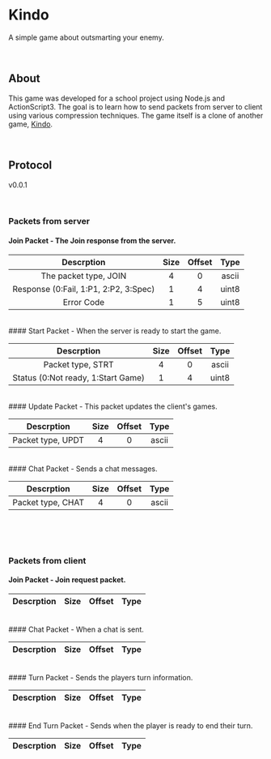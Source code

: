 # Kindo
A simple game about outsmarting your enemy.

<br>

## About
This game was developed for a school project using Node.js and ActionScript3. The goal is to learn how to send packets from server to client using various compression techniques. The game itself is a clone of another game, [Kindo](http://www.kindogame.fr/presskit/).

<br>

## Protocol 
v0.0.1

<br>

### Packets from server


#### Join Packet - The Join response from the server.  

| Descrption | Size | Offset | Type |
|:---:|:---:|:---:|:---:|
|The packet type, JOIN|4|0|ascii|
|Response (0:Fail, 1:P1, 2:P2, 3:Spec)|1|4|uint8|
|Error Code|1|5|uint8|

<br>
#### Start Packet - When the server is ready to start the game.

| Descrption | Size | Offset | Type |
|:---:|:---:|:---:|:---:|
|Packet type, STRT|4|0|ascii|
|Status (0:Not ready, 1:Start Game)|1|4|uint8|

<br>
#### Update Packet - This packet updates the client's games.

| Descrption | Size | Offset | Type |
|:---:|:---:|:---:|:---:|
Packet type, UPDT|4|0|ascii|

<br>
#### Chat Packet - Sends a chat messages.

| Descrption | Size | Offset | Type |
|:---:|:---:|:---:|:---:|
Packet type, CHAT|4|0|ascii|

<br>
<br>
<br>

### Packets from client

#### Join Packet - Join request packet.

| Descrption | Size | Offset | Type |
|:---:|:---:|:---:|:---:|

<br>
#### Chat Packet - When a chat is sent.

| Descrption | Size | Offset | Type |
|:---:|:---:|:---:|:---:|

<br>
#### Turn Packet - Sends the players turn information.

| Descrption | Size | Offset | Type |
|:---:|:---:|:---:|:---:|

<br>
#### End Turn Packet - Sends when the player is ready to end their turn.

| Descrption | Size | Offset | Type |
|:---:|:---:|:---:|:---:|
